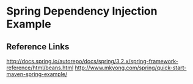 # Spring Dependency Injection Example

## Reference Links
http://docs.spring.io/autorepo/docs/spring/3.2.x/spring-framework-reference/html/beans.html
http://www.mkyong.com/spring/quick-start-maven-spring-example/